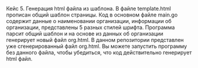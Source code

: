 Кейс 5. Генерация html файла из шаблона.
В файле template.html прописан общий шаблон страницы. Код в основном файле main.go содержит данные о наименовании организации, информации об организации, представлены 5 разных стилей шрифта. Программа парсит общий шаблон и на основе из данных об организации генерирует новый файл org.html.
В данном репозитории представлен уже сгенерированный файл org.html. Вы можете запустить программу без данного файла, чтобы убедиться, что код действительно генерирует html файл.
